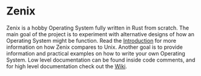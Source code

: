 # Zenix

Zenix is a hobby Operating System fully written in Rust from scratch. The main goal of the project is to experiment with alternative designs of how an Operating System might be function. Read the [Introduction](./wiki/introduction.md) for more information on how Zenix compares to Unix. Another goal is to provide information and practical examples on how to write your own Operating System. Low level documentation can be found inside code comments, and for high level documentation check out the [Wiki](./wiki/README.md).

